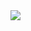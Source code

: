 
<img src="https://media.giphy.com/media/2eKtgBTca0l4atcsPI/giphy.gif?cid=790b76111152f32a380d5cd59abdd73471f8a3f78e9ecaaf&rid=giphy.gif&ct=g" />

